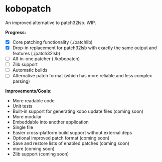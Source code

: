 # kobopatch
An improved alternative to patch32lsb. WIP.

**Progress:**
- [X] Core patching functionality (./patchlib)
- [X] Drop-in replacement for patch32lsb with exactly the same output and features (./patch32lsb)
- [ ] All-in-one patcher (./kobopatch)
- [ ] Zlib support
- [ ] Automatic builds
- [ ] Alternative patch format (which has more reliable and less complex parsing)

**Improvements/Goals:**
- More readable code
- Unit tests
- Built-in support for generating kobo update files (coming soon)
- More modular
- Embeddable into another application
- Single file
- Easier cross-platform build support without external deps
- Optional improved patch format (coming soon)
- Save and restore lists of enabled patches (coming soon)
- more (coming soon)
- Zlib support (coming soon)